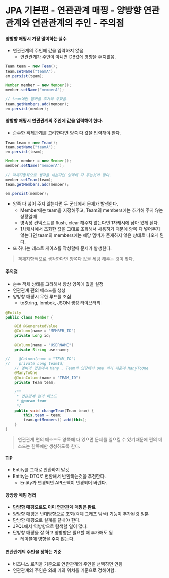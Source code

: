 # JPA 기본편 - 연관관계 매핑 - 양방향 연관관계와 연관관계의 주인 - 주의점

#### 양방향 매핑시 가장 많이하는 실수
- 연관관계의 주인에 값을 입력하지 않음
    - 연관관계가 주인이 아니면 DB값에 영향을 주지않음.
```java
Team team = new Team();
team.setName("teamA");
em.persist(team);

Member member = new Member();
member.setName("memberA");

// team에만 멤버를 추가해 주었음.
team.getMembers.add(member);
em.persist(member);
```

#### 양방향 매핑시 연관관계의 주인에 값을 입력해야 한다.
- 순수한 객체관계를 고려한다면 양쪽 다 값을 입력해야 한다.
```java
Team team = new Team();
team.setName("teamA");
em.persist(team);

Member member = new Member();
member.setName("memberA");

// 객체지향적으로 생각을 해본다면 양쪽에 다 주는것이 맞다.
member.setTeam(team);
team.getMembers.add(member);

em.persist(member);
```

- 양쪽 다 넣어 주지 않는다면 두 군데에서 문제가 발생한다.
    - Member에는 team을 지정해주고, Team의 members에는 추가해 주지 않는 상황일때
    - 영속성 컨텍스트를 flush, clear 해주지 않는다면 1차캐시에 남아 있게 된다.
    - 1차캐시에서 조회한 값을 그대로 조회해서 사용하기 때문에 양쪽 다 넣어주지 않는다면 team의 members에는 해당 멤버가 존재하지 않은 상태로 나오게 된다.
- 또 하나는 테스트 케이스를 작성할때 문제가 발생한다.

> 객체지향적으로 생각한다면 양쪽다 값을 세팅 해주는 것이 맞다.



#### 주의점
- 순수 객체 상태를 고려해서 항상 양쪽에 값을 설정
- 연관관계 편의 메소드를 생성
- 양방향 매핑시 무한 루프를 조심
    - toString, lombok, JSON 생성 라이브러리

```java
@Entity
public class Member {

    @Id @GeneratedValue
    @Column(name = "MEMBER_ID")
    private Long id;

    @Column(name = "USERNAME")
    private String username;

//    @Column(name = "TEAM_ID")
//    private Long teamId;
    // 멤버의 입장에서 Many , Team의 입장에서 one 이기 때문에 ManyToOne
    @ManyToOne
    @JoinColumn(name = "TEAM_ID")
    private Team team;

    /**
     * 연관관계 편의 메소드
     * @param team
     */
    public void changeTeam(Team team) {
        this.team = team;
        team.getMembers().add(this);
    }
}
```

> 연관관계 편의 메소드도 양쪽에 다 있으면 문제를 일으킬 수 있기때문에 편의 메소드는 한쪽에만 생성하도록 한다.

#### TIP
- Entity를 그대로 반환하지 말것
- Entity는 DTO로 변환해서 반환하는것을 추천한다.
    - Entity가 변경되면 API스펙이 변경되어 버린다.

#### 양방향 매핑 정리
- **단뱡항 매핑으로도 이미 연관관계 매핑은 완료**
- 양방향 매핑은 반대방향으로 조회(객체 그래프 탐색) 기능이 추가된것 일뿐
- 단방향 매핑으로 설계를 끝내야 한다.
- JPQL에서 역방향으로 탐색할 일이 많다.
- 단방향 매핑을 잘 하고 양방향은 필요할 때 추가해도 됨
    - 테이블에 영향을 주지 않는다.

#### 연관관계의 주인을 정하는 기준
- 비즈니스 로직을 기준으로 연관관계의 주인을 선택하면 안됨
- 연관관계의 주인은 외래 키의 위치를 기준으로 정해야함.
